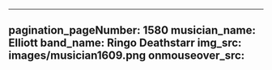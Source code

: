 ------
pagination_pageNumber: 1580
musician_name: Elliott
band_name: Ringo Deathstarr
img_src: images/musician1609.png
onmouseover_src: 
------